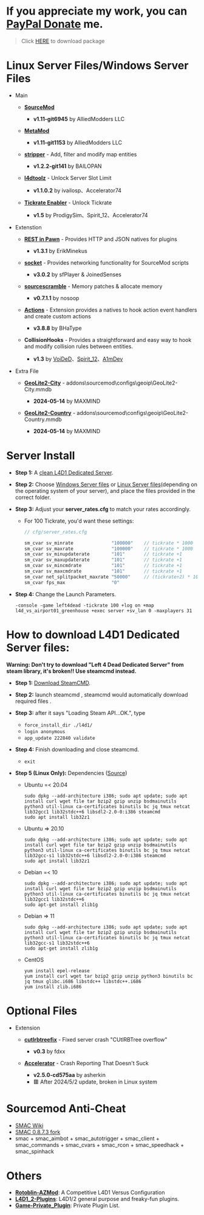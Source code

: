 # If you appreciate my work, you can [PayPal Donate](https://paypal.me/Harry0215?locale.x=zh_TW) me.
> Click [HERE](https://github.com/fbef0102/L4D1-Server4Dead/releases) to download package
# Linux Server Files/Windows Server Files
* Main
	* **[SourceMod](https://www.sourcemod.net/downloads.php?branch=1.11-dev)**
		* **v1.11-git6945** by AlliedModders LLC

	* **[MetaMod](https://www.sourcemm.net/downloads.php?branch=1.11-dev)**
		* **v1.11-git1153** by AlliedModders LLC

	* **[stripper](https://www.bailopan.net/stripper/snapshots/1.2/)** - Add, filter and modify map entities
		* **v1.2.2-git141** by BAILOPAN

	* **[l4dtoolz](https://github.com/fbef0102/l4dtoolz/releases)** - Unlock Server Slot Limit
		* **v1.1.0.2** by ivailosp、Accelerator74

	* **[Tickrate Enabler](https://github.com/fbef0102/Tickrate-Enabler/releases)** - Unlock Tickrate
		* **v1.5** by ProdigySim、Spirit_12、Accelerator74

* Extenstion
	* **[REST in Pawn](https://github.com/ErikMinekus/sm-ripext/releases)** - Provides HTTP and JSON natives for plugins
		* **v1.3.1** by ErikMinekus 

	* **[socket](https://github.com/JoinedSenses/sm-ext-socket/releases)** - Provides networking functionality for SourceMod scripts
		* **v3.0.2** by sfPlayer & JoinedSenses 

	* **[sourcescramble](https://github.com/nosoop/SMExt-SourceScramble/releases)** - Memory patches & allocate memory
		* **v0.7.1.1** by nosoop

	* **[Actions](https://forums.alliedmods.net/showthread.php?t=336374)** - Extension provides a natives to hook action event handlers and create custom actions
		* **v3.8.8** by BHaType

	* **CollisionHooks** - Provides a straightforward and easy way to hook and modify collision rules between entities.
		* **v1.3** by [VoiDeD](https://github.com/voided/CollisionHook)、[Spirit_12](https://github.com/Satanic-Spirit/Collisionhook)、[A1mDev](https://github.com/L4D-Community/Collisionhook)

* Extra File
	* **[GeoLite2-City](https://www.maxmind.com/en/home)** - addons\sourcemod\configs\geoip\GeoLite2-City.mmdb
		* **2024-05-14** by MAXMIND

	* **[GeoLite2-Country](https://www.maxmind.com/en/home)** - addons\sourcemod\configs\geoip\GeoLite2-Country.mmdb
		* **2024-05-14** by MAXMIND

# Server Install
* **Step 1:** A [clean L4D1 Dedicated Server](#how-to-download-l4d1-dedicated-server-files).

* **Step 2:** Choose [Windows Server files](https://github.com/fbef0102/L4D1-Server4Dead/releases/download/v4.0/Windows_Server_files.zip) or [Linux Server files](https://github.com/fbef0102/L4D1-Server4Dead/releases/download/v4.0/Linux_Server_files.zip)(depending on the operating system of your server), and place the files provided in the correct folder.

* **Step 3:** Adjust your **server_rates.cfg** to match your rates accordingly.  
	* For 100 Tickrate, you'd want these settings:
		```php
		// cfg/server_rates.cfg

		sm_cvar sv_minrate 				"100000" 	// tickrate * 1000
		sm_cvar sv_maxrate 				"100000" 	// tickrate * 1000
		sm_cvar sv_minupdaterate 		"101"	 	// tickrate +1
		sm_cvar sv_maxupdaterate 		"101"		// tickrate +1
		sm_cvar sv_mincmdrate 			"101"		// tickrate +1
		sm_cvar sv_maxcmdrate 			"101"		// tickrate +1
		sm_cvar net_splitpacket_maxrate "50000" 	// (tickrate÷2) * 1000
		sm_cvar fps_max					"0"
		```

* **Step 4:** Change the Launch Parameters.
	```
	-console -game left4dead -tickrate 100 +log on +map l4d_vs_airport01_greenhouse +exec server +sv_lan 0 -maxplayers 31
	```

# How to download L4D1 Dedicated Server files:
**Warning: Don't try to download "Left 4 Dead Dedicated Server" from steam library, it's broken!! Use steamcmd instead.**

* **Step 1:** [Download SteamCMD](https://developer.valvesoftware.com/wiki/SteamCMD#Downloading_SteamCMD).

* **Step 2:** launch steamcmd , steamcmd would automatically download required files .

* **Step 3:** after it says "Loading Steam API...OK.", type
	* ```force_install_dir ./l4d1/```
	* ```login anonymous```
	* ```app_update 222840 validate```

* **Step 4:** Finish downloading and close steamcmd.
	* ```exit```

* **Step 5 (Linux Only):** Dependencies ([Source](https://linuxgsm.com/servers/l4dserver/))
	* Ubuntu =< 20.04
		```
		sudo dpkg --add-architecture i386; sudo apt update; sudo apt install curl wget file tar bzip2 gzip unzip bsdmainutils python3 util-linux ca-certificates binutils bc jq tmux netcat lib32gcc1 lib32stdc++6 libsdl2-2.0-0:i386 steamcmd
		sudo apt install lib32z1
		```
	* Ubuntu => 20.10
		```
		sudo dpkg --add-architecture i386; sudo apt update; sudo apt install curl wget file tar bzip2 gzip unzip bsdmainutils python3 util-linux ca-certificates binutils bc jq tmux netcat lib32gcc-s1 lib32stdc++6 libsdl2-2.0-0:i386 steamcmd
		sudo apt install lib32z1
		```
	* Debian =< 10
		```
		sudo dpkg --add-architecture i386; sudo apt update; sudo apt install curl wget file tar bzip2 gzip unzip bsdmainutils python3 util-linux ca-certificates binutils bc jq tmux netcat lib32gcc1 lib32stdc++6
		sudo apt-get install zlib1g
		```
	* Debian => 11
		```
		sudo dpkg --add-architecture i386; sudo apt update; sudo apt install curl wget file tar bzip2 gzip unzip bsdmainutils python3 util-linux ca-certificates binutils bc jq tmux netcat lib32gcc-s1 lib32stdc++6
		sudo apt-get install zlib1g
		```
	* CentOS
		```
		yum install epel-release
		yum install curl wget tar bzip2 gzip unzip python3 binutils bc jq tmux glibc.i686 libstdc++ libstdc++.i686
		yum install zlib.i686
		```

# Optional Files
* Extension
	* **[cutlrbtreefix](https://github.com/fdxx/cutlrbtreefix/releases)** - Fixed server crash "CUtlRBTree overflow"
		* **v0.3** by fdxx

	* **[Accelerator](https://forums.alliedmods.net/showthread.php?t=277703)** - Crash Reporting That Doesn't Suck
		* **v2.5.0-cd575aa** by asherkin
		* 🟥 After 2024/5/2 update, broken in Linux system

# Sourcemod Anti-Cheat
* [SMAC Wiki](https://github.com/Silenci0/SMAC/wiki)
* [SMAC 0.8.7.3 fork](https://github.com/Silenci0/SMAC)
* smac + smac_aimbot + smac_autotrigger + smac_client + smac_commands + smac_cvars + smac_rcon + smac_speedhack + smac_spinhack

# Others
* <b>[Rotoblin-AZMod](https://github.com/fbef0102/Rotoblin-AZMod)</b>: A Competitive L4D1 Versus Configuration
* <b>[L4D1_2-Plugins](https://github.com/fbef0102/L4D1_2-Plugins)</b>: L4D1/2 general purpose and freaky-fun plugins.
* <b>[Game-Private_Plugin](https://github.com/fbef0102/Game-Private_Plugin)</b>: Private Plugin List.

